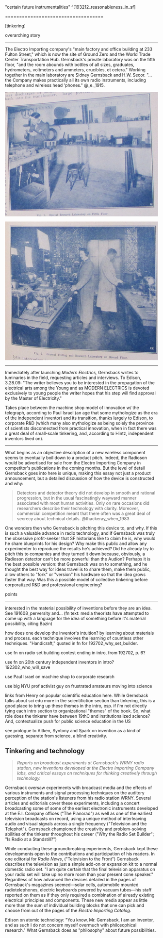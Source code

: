 "certain future instrumentalities" ^[193212_reasonableness_in_sf]

===================================

[tinkering]

overarching story

------------------

The Electro Importing company's "main factory and office building at 233 Fulton Street," which is now the site of Ground Zero and the World Trade Center Transportation Hub.  Gernsback's private laboratory was on the fifth floor, "and the room abounds with bottles of all sizes, graduates, hydrometers, voltmeters and ammeters, crucibles, et cetera."  Working together in the main laboratory are Sidney Gernsback and H.W. Secor.  "…the Company makes practically all its own radio instruments, including telephone and wireless head 'phones."  @_e._1915.

![*Electrical Experimenter,* January 1915](images/eico_labs1.png)

![](images/eico_labs2.png)

* * * * * 

Immediately after launching *Modern Electrics,* Gernsback writes to luminaries in the field, requesting articles and interviews.  To Edison, 3.28.09: "The writer believes you to be interested in the propagation of the electrical arts among the Young and as MODERN ELECTRICS is devoted exclusively to young people the writer hopes that his step will find approval by the Master of Electricity."

Takes place between the machine shop model of innovation w/ the telegraph, according to Paul Israel (an age that some mythologize as the era of the independent inventor) and its transition, thanks largely to Edison, to corporate R&D (which many also mythologize as being solely the province of scientists disconnected from practical innovation, when in fact there was a great deal of small-scale tinkering, and, according to Hintz, independent inventors lived on).

* * * * * * 

What begins as an objective description of a new wireless component seems to eventually boil down to a product pitch.  Indeed, the Radioson would be advertised for sale from the Electro Importing Company in competitor's publications in the coming months.  But the level of detail Gernsback goes into here is unique, making this essay not just a product announcement, but a detailed discussion of how the device is constructed and why:

> Detectors and detector theory did not develop in smooth and rational progression, but in the usual fascinatingly wayward manner associated with most human activities. Only on rare occasions did researchers describe their technology with clarity. Moreover, commercial competition meant that there often was a great deal of secrecy about technical details. @thackeray_when_1983

One wonders then who Gernsback is pitching this device to, and why.  If this is such a valuable advance in radio technology, and if Gernsback was truly the obsessive profit-seeker that SF historians like to claim he is, why would he share blueprints for his design?  Why make this public and allow any experimenter to reproduce the results he's achieved?  Did he already try to pitch this to companies and they turned it down because, obviously, a Radioson detector can't be more powerful than the Audion?  Perhaps it is the best possible version:  that Gernsback was on to something, and he thought the best way for ideas travel is to share them, make them public, allow others to "fork" or "version" his hardware so that the idea grows faster that way.  Was this a possible model of collective tinkering before corporatized R&D and professional engineering?

points

-------

interested in the material possibility of inventions before they are an idea.  See 191608_perversity and… (fn text: media theorists have attempted to come up with a language for the idea of something before it's material possibility, citing Bazin)

how does one develop the inventor's intuition?  by learning about materials and process.  each technique involves the learning of countless other techniques. "Handicraft," quoted in fn for 192702_why_set_builder.

use fn on radio set building contest ending in intro, from 192702, p. 6?

use fn on 20th century independent inventors in intro? 192302_who_will_save

use Paul Israel on machine shop to corporate research

use big NYU prof activist guy on frustrated amateurs moving into science

links from Henry on popular scientific education here.  While Gernsback talks about sci edu more in the scientifiction section than tinkering, this is a good place to bring up these themes in the intro, esp. if i'm not directly tying each intro section to organizational "themes" of the book.  So, what role does the tinkerer have between 19thC and institutionalized science?  And, contextualize push for public science education in the US

see prologue to Aitken, Syntony and Spark on invention as a kind of guessing, separate from science, a blind creativity.

## Tinkering and technology

> *Reports on broadcast experiments at Gernsback's WRNY radio station, new inventions developed at the Electro Importing Company labs, and critical essays on techniques for thinking creatively through technology.*

Gernsback oversaw experiments with broadcast media and the effects of various instruments and signal processing techniques on the auditory perception of the station's listeners from his radio station WRNY.  Several articles and editorials cover these experiments, including a concert broadcasting some of some of the earliest electronic instruments developed at the E.I. Company offices ("The Pianorad") as well as one of the earliest television broadcasts on record, using a unique method of interleaving audio and visual signals across a single frequency ("Television and the Telephot").  Gernsback championed the creativity and problem-solving abilities of the tinkerer throughout his career ("Why the Radio Set Builder"; "Is Radio at a Standstill?")

While conducting these groundbreaking experiments, Gernsback kept these developments open to the contributions and participation of his readers.  In one editorial for *Radio News*, ("Television to the Front") Gernsback describes the television as just a simple add-on or expansion kit to a normal domestic radio set.  "I am quite certain that the final television apparatus on your radio set will take up no more room than your present cone speaker."  Regardless of how advanced the devices detailed in the pages of Gernsback's magazines seemed—solar cells, automobile mounted radiotelephones, electric keyboards powered by vacuum tubes—his staff reported on them as if they only required a combination of already existing electrical principles and components.  These new media appear as little more than the sum of individual building blocks that one can pick and choose from out of the pages of the *Electro Importing Catalog*.

Edison on atomic technology:  "You know, Mr. Gernsback, I am an inventor, and as such I do not concern myself overmuch with philosophical research."  What Gernsback does as "philosophy" about future possibilities.